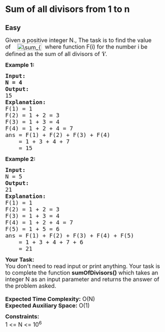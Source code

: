 # Sum of all divisors from 1 to n
## Easy
<div class="problems_problem_content__Xm_eO"><p><span style="font-size:18px">Given a positive integer N., The task is to find the value of&nbsp;&nbsp;&nbsp; <img alt="\sum_{i=1}^{i=n} F(i)" class="ql-img-inline-formula quicklatex-auto-format" src="http://www.geeksforgeeks.org/wp-content/ql-cache/quicklatex.com-45420250014fd620fb684acbf2dc1527_l3.svg" style="height:23px; vertical-align:-6px; width:79px" title="Rendered by QuickLaTeX.com">&nbsp; where function F(i) for the number i be defined as the sum of all divisors of ‘<strong>i</strong>‘.</span></p>

<p><strong><span style="font-size:18px">Example 1:</span></strong></p>

<pre><strong><span style="font-size:18px">Input:
N = 4</span></strong>
<strong><span style="font-size:18px">Output:
</span></strong><span style="font-size:18px">15</span>
<span style="font-size:18px"><strong>Explanation:</strong>
F(1) = 1
F(2) = 1 + 2 = 3
F(3) = 1 + 3 = 4
F(4) = 1 + 2 + 4 = 7
ans = F(1) + F(2) + F(3) + F(4)
    = 1 + 3 + 4 + 7
    = 15</span></pre>

<p><strong><span style="font-size:18px">Example 2:</span></strong></p>

<pre><strong><span style="font-size:18px">Input:
</span></strong><span style="font-size:18px">N = 5</span>
<strong><span style="font-size:18px">Output:
</span></strong><span style="font-size:18px">21</span>
<strong><span style="font-size:18px">Explanation:
</span></strong><span style="font-size:18px">F(1) = 1
F(2) = 1 + 2 = 3
F(3) = 1 + 3 = 4
F(4) = 1 + 2 + 4 = 7
F(5) = 1 + 5 = 6
ans = F(1) + F(2) + F(3) + F(4) + F(5)
    = 1 + 3 + 4 + 7 + 6
    = 21</span></pre>

<p><span style="font-size:18px"><strong>Your Task:&nbsp;&nbsp;</strong><br>
You don't need to read input or print anything. Your task is to complete the function&nbsp;<strong>sumOfDivisors()</strong>&nbsp;which takes an integer N as an input parameter and returns the answer of the problem asked.<br>
<br>
<strong>Expected Time Complexity:</strong>&nbsp;O(N)<br>
<strong>Expected Auxiliary Space:</strong>&nbsp;O(1)</span></p>

<p><span style="font-size:18px"><strong>Constraints:</strong><br>
1 &lt;= N &lt;= 10<sup>6</sup></span></p>
</div>